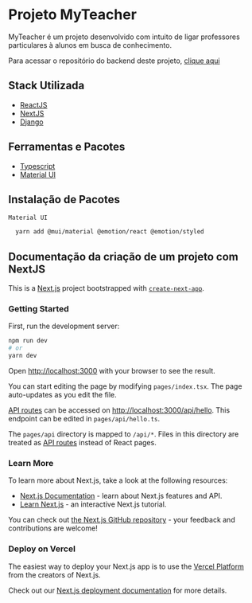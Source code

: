 # Projeto MyTeacher

MyTeacher é um projeto desenvolvido com intuito de ligar professores particulares à alunos em busca de conhecimento.

Para acessar o repositório do backend deste projeto, [clique aqui](https://github.com/Bonassa/MyTeacher-backend)

## Stack Utilizada
- [ReactJS](https://pt-br.reactjs.org/)
- [NextJS](https://nextjs.org/)
- [Django](https://www.djangoproject.com/)

## Ferramentas e Pacotes
- [Typescript](https://www.typescriptlang.org/)
- [Material UI](https://mui.com/pt/)

## Instalação de Pacotes
  `Material UI`
  
  ```bash
    yarn add @mui/material @emotion/react @emotion/styled
  ```





## Documentação da criação de um projeto com NextJS

This is a [Next.js](https://nextjs.org/) project bootstrapped with [`create-next-app`](https://github.com/vercel/next.js/tree/canary/packages/create-next-app).

### Getting Started

First, run the development server:

```bash
npm run dev
# or
yarn dev
```

Open [http://localhost:3000](http://localhost:3000) with your browser to see the result.

You can start editing the page by modifying `pages/index.tsx`. The page auto-updates as you edit the file.

[API routes](https://nextjs.org/docs/api-routes/introduction) can be accessed on [http://localhost:3000/api/hello](http://localhost:3000/api/hello). This endpoint can be edited in `pages/api/hello.ts`.

The `pages/api` directory is mapped to `/api/*`. Files in this directory are treated as [API routes](https://nextjs.org/docs/api-routes/introduction) instead of React pages.

### Learn More

To learn more about Next.js, take a look at the following resources:

- [Next.js Documentation](https://nextjs.org/docs) - learn about Next.js features and API.
- [Learn Next.js](https://nextjs.org/learn) - an interactive Next.js tutorial.

You can check out [the Next.js GitHub repository](https://github.com/vercel/next.js/) - your feedback and contributions are welcome!

### Deploy on Vercel

The easiest way to deploy your Next.js app is to use the [Vercel Platform](https://vercel.com/new?utm_medium=default-template&filter=next.js&utm_source=create-next-app&utm_campaign=create-next-app-readme) from the creators of Next.js.

Check out our [Next.js deployment documentation](https://nextjs.org/docs/deployment) for more details.
